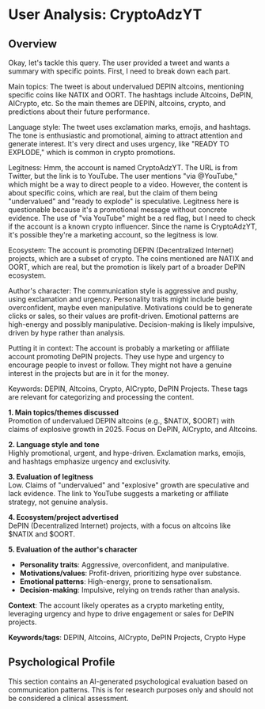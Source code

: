 # User Analysis: CryptoAdzYT

## Overview

<think>
Okay, let's tackle this query. The user provided a tweet and wants a summary with specific points. First, I need to break down each part.

Main topics: The tweet is about undervalued DEPIN altcoins, mentioning specific coins like NATIX and OORT. The hashtags include Altcoins, DePIN, AICrypto, etc. So the main themes are DEPIN, altcoins, crypto, and predictions about their future performance.

Language style: The tweet uses exclamation marks, emojis, and hashtags. The tone is enthusiastic and promotional, aiming to attract attention and generate interest. It's very direct and uses urgency, like "READY TO EXPLODE," which is common in crypto promotions.

Legitness: Hmm, the account is named CryptoAdzYT. The URL is from Twitter, but the link is to YouTube. The user mentions "via @YouTube," which might be a way to direct people to a video. However, the content is about specific coins, which are real, but the claim of them being "undervalued" and "ready to explode" is speculative. Legitness here is questionable because it's a promotional message without concrete evidence. The use of "via YouTube" might be a red flag, but I need to check if the account is a known crypto influencer. Since the name is CryptoAdzYT, it's possible they're a marketing account, so the legitness is low.

Ecosystem: The account is promoting DEPIN (Decentralized Internet) projects, which are a subset of crypto. The coins mentioned are NATIX and OORT, which are real, but the promotion is likely part of a broader DePIN ecosystem.

Author's character: The communication style is aggressive and pushy, using exclamation and urgency. Personality traits might include being overconfident, maybe even manipulative. Motivations could be to generate clicks or sales, so their values are profit-driven. Emotional patterns are high-energy and possibly manipulative. Decision-making is likely impulsive, driven by hype rather than analysis.

Putting it in context: The account is probably a marketing or affiliate account promoting DePIN projects. They use hype and urgency to encourage people to invest or follow. They might not have a genuine interest in the projects but are in it for the money.

Keywords: DEPIN, Altcoins, Crypto, AICrypto, DePIN Projects. These tags are relevant for categorizing and processing the content.
</think>

**1. Main topics/themes discussed**  
Promotion of undervalued DEPIN altcoins (e.g., $NATIX, $OORT) with claims of explosive growth in 2025. Focus on DePIN, AICrypto, and Altcoins.  

**2. Language style and tone**  
Highly promotional, urgent, and hype-driven. Exclamation marks, emojis, and hashtags emphasize urgency and exclusivity.  

**3. Evaluation of legitness**  
Low. Claims of "undervalued" and "explosive" growth are speculative and lack evidence. The link to YouTube suggests a marketing or affiliate strategy, not genuine analysis.  

**4. Ecosystem/project advertised**  
DePIN (Decentralized Internet) projects, with a focus on altcoins like $NATIX and $OORT.  

**5. Evaluation of the author's character**  
- **Personality traits**: Aggressive, overconfident, and manipulative.  
- **Motivations/values**: Profit-driven, prioritizing hype over substance.  
- **Emotional patterns**: High-energy, prone to sensationalism.  
- **Decision-making**: Impulsive, relying on trends rather than analysis.  

**Context**: The account likely operates as a crypto marketing entity, leveraging urgency and hype to drive engagement or sales for DePIN projects.  

**Keywords/tags**: DEPIN, Altcoins, AICrypto, DePIN Projects, Crypto Hype

## Psychological Profile

This section contains an AI-generated psychological evaluation based on communication patterns. This is for research purposes only and should not be considered a clinical assessment.